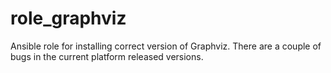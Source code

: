 # role_graphviz
Ansible role for installing correct version of Graphviz. There are a couple of
bugs in the current platform released versions.


